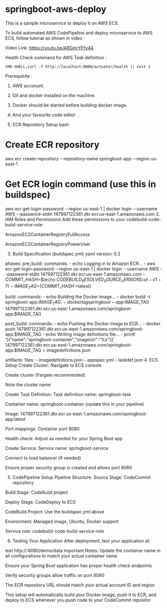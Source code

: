 # springboot-aws-deploy

This is a sample microservice to deploy it on AWS ECS.

To build automated AWS CodePipeline and deploy microservice to AWS ECS, follow tutorial as shown in video :

Video Link :https://youtu.be/ARGmrYFfv44

Health Check command for AWS Task definition : 
```
CMD-SHELL,curl -f http://localhost:8080/actuator/health || exit 1
```


Prerequisite :
1. AWS acconunt.
2. Git and docker installed on the machine.
3. Docker should be started before building docker image.
4. And your favourite code editor 

1. ECR Repository Setup
bash
# Create ECR repository
aws ecr create-repository --repository-name springboot-app --region us-east-1

# Get ECR login command (use this in buildspec)
aws ecr get-login-password --region us-east-1 | docker login --username AWS --password-stdin 147997122361.dkr.ecr.us-east-1.amazonaws.com
2. IAM Roles and Permissions
Add these permissions to your codebuild-code-build-service-role:

AmazonEC2ContainerRegistryFullAccess

AmazonEC2ContainerRegistryPowerUser

3. Build Specification (buildspec.yml)
yaml
version: 0.2

phases:
  pre_build:
    commands:
      - echo Logging in to Amazon ECR...
      - aws ecr get-login-password --region us-east-1 | docker login --username AWS --password-stdin 147997122361.dkr.ecr.us-east-1.amazonaws.com
      - COMMIT_HASH=$(echo $CODEBUILD_RESOLVED_SOURCE_VERSION | cut -c 1-7)
      - IMAGE_TAG=${COMMIT_HASH:=latest}

  build:
    commands:
      - echo Building the Docker image...
      - docker build -t springboot-app:$IMAGE_TAG .
      - docker tag springboot-app:$IMAGE_TAG 147997122361.dkr.ecr.us-east-1.amazonaws.com/springboot-app:$IMAGE_TAG

  post_build:
    commands:
      - echo Pushing the Docker image to ECR...
      - docker push 147997122361.dkr.ecr.us-east-1.amazonaws.com/springboot-app:$IMAGE_TAG
      - echo Writing image definitions file...
      - printf '[{"name":"springboot-container","imageUri":"%s"}]' 147997122361.dkr.ecr.us-east-1.amazonaws.com/springboot-app:$IMAGE_TAG > imagedefinitions.json

artifacts:
  files:
    - imagedefinitions.json
    - appspec.yml
    - taskdef.json
4. ECS Setup
Create Cluster:
Navigate to ECS console

Create cluster (Fargate recommended)

Note the cluster name

Create Task Definition:
Task definition name: springboot-task

Container name: springboot-container (update this in your pipeline)

Image: 147997122361.dkr.ecr.us-east-1.amazonaws.com/springboot-app:latest

Port mappings: Container port 8080

Health check: Adjust as needed for your Spring Boot app

Create Service:
Service name: springboot-service

Connect to load balancer (if needed)

Ensure proper security group is created and allows port 8080

5. CodePipeline Setup
Pipeline Structure:
Source Stage: CodeCommit repository

Build Stage: CodeBuild project

Deploy Stage: CodeDeploy to ECS

CodeBuild Project:
Use the buildspec.yml above

Environment: Managed image, Ubuntu, Docker support

Service role: codebuild-code-build-service-role

6. Testing Your Application
After deployment, test your application at:

text
http://<public-ip>:8080/demo/data
Important Notes:
Update the container name in all configurations to match your actual container name

Ensure your Spring Boot application has proper health check endpoints

Verify security groups allow traffic on port 8080

The ECR repository URL should match your actual account ID and region

This setup will automatically build your Docker image, push it to ECR, and deploy to ECS whenever you push code to your CodeCommit repositor
